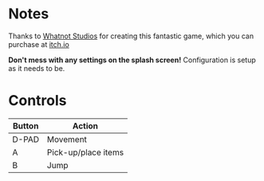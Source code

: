 # Notes

Thanks to [Whatnot Studios](https://jdmgames.itch.io) for creating this fantastic game, which you can purchase at [itch.io](https://jdmgames.itch.io/shadow-wrangler)

**Don't mess with any settings on the splash screen!** Configuration is setup as it needs to be.


# Controls

| Button | Action              |
| ------ | ------------------- |
| D-PAD  | Movement            |
| A      | Pick-up/place items |
| B      | Jump                |
